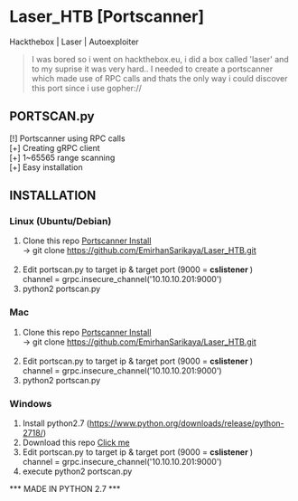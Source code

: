 # Laser_HTB [Portscanner]
Hackthebox | Laser | Autoexploiter


> I was bored so i went on hackthebox.eu, i did a box called 'laser' and to my suprise it was very hard..
> I needed to create a portscanner which made use of RPC calls and thats the only way i could discover this port since i use gopher://



## PORTSCAN.py
[!] Portscanner using RPC calls <br>
[+] Creating gRPC client <br>
[+] 1~65565 range scanning <br>
[+] Easy installation <br>


## INSTALLATION

### Linux (Ubuntu/Debian)

1) Clone this repo [Portscanner Install](https://github.com/EmirhanSarikaya/Laser_HTB.git) <br>
-> git clone https://github.com/EmirhanSarikaya/Laser_HTB.git <br><br>
2) Edit portscan.py to target ip & target port (9000 = <strong> cslistener </strong>)<br>
channel = grpc.insecure_channel('10.10.10.201:9000') <br>
3) python2 portscan.py 



### Mac

1) Clone this repo [Portscanner Install](https://github.com/EmirhanSarikaya/Laser_HTB.git) <br>
-> git clone https://github.com/EmirhanSarikaya/Laser_HTB.git <br><br>
2) Edit portscan.py to target ip & target port (9000 = <strong> cslistener </strong>)<br>
channel = grpc.insecure_channel('10.10.10.201:9000') <br>
3) python2 portscan.py 



### Windows

1) Install python2.7 (https://www.python.org/downloads/release/python-2718/)
2) Download this repo [Click me](https://github.com/EmirhanSarikaya/Laser_HTB.git) <br>
3) Edit portscan.py to target ip & target port (9000 = <strong> cslistener </strong>)<br>
channel = grpc.insecure_channel('10.10.10.201:9000') <br>
4) execute python2 portscan.py



*** MADE IN PYTHON 2.7 ***
